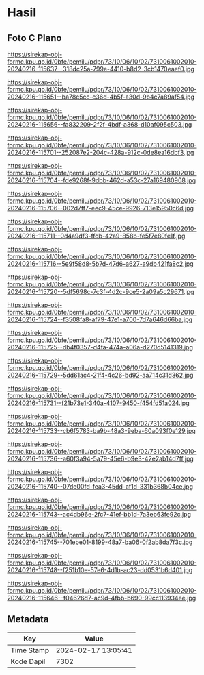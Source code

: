 # Hasil

## Foto C Plano

https://sirekap-obj-formc.kpu.go.id/0bfe/pemilu/pdpr/73/10/06/10/02/7310061002010-20240216-115637--318dc25a-799e-4410-b8d2-3cb1470eaef0.jpg

https://sirekap-obj-formc.kpu.go.id/0bfe/pemilu/pdpr/73/10/06/10/02/7310061002010-20240216-115651--ba78c5cc-c36d-4b5f-a30d-9b4c7a89af54.jpg

https://sirekap-obj-formc.kpu.go.id/0bfe/pemilu/pdpr/73/10/06/10/02/7310061002010-20240216-115656--fa832209-2f2f-4bdf-a368-d10af095c503.jpg

https://sirekap-obj-formc.kpu.go.id/0bfe/pemilu/pdpr/73/10/06/10/02/7310061002010-20240216-115701--252087e2-204c-428a-912c-0de8ea16dbf3.jpg

https://sirekap-obj-formc.kpu.go.id/0bfe/pemilu/pdpr/73/10/06/10/02/7310061002010-20240216-115704--fde9268f-9dbb-462d-a53c-27a169480908.jpg

https://sirekap-obj-formc.kpu.go.id/0bfe/pemilu/pdpr/73/10/06/10/02/7310061002010-20240216-115706--002d7ff7-eec9-45ce-9926-713e15950c6d.jpg

https://sirekap-obj-formc.kpu.go.id/0bfe/pemilu/pdpr/73/10/06/10/02/7310061002010-20240216-115711--0d4a9df3-ffdb-42a9-858b-fe5f7e80fe1f.jpg

https://sirekap-obj-formc.kpu.go.id/0bfe/pemilu/pdpr/73/10/06/10/02/7310061002010-20240216-115716--5e9f58d8-5b7d-47d6-a627-a9db421fa8c2.jpg

https://sirekap-obj-formc.kpu.go.id/0bfe/pemilu/pdpr/73/10/06/10/02/7310061002010-20240216-115720--5df5698c-7c3f-4d2c-9ce5-2a09a5c29671.jpg

https://sirekap-obj-formc.kpu.go.id/0bfe/pemilu/pdpr/73/10/06/10/02/7310061002010-20240216-115724--f3508fa8-af79-47e1-a700-7d7a646d66ba.jpg

https://sirekap-obj-formc.kpu.go.id/0bfe/pemilu/pdpr/73/10/06/10/02/7310061002010-20240216-115725--db4f0357-d4fa-474a-a06a-d270d5141319.jpg

https://sirekap-obj-formc.kpu.go.id/0bfe/pemilu/pdpr/73/10/06/10/02/7310061002010-20240216-115729--5dd61ac4-21f4-4c26-bd92-aa714c31d362.jpg

https://sirekap-obj-formc.kpu.go.id/0bfe/pemilu/pdpr/73/10/06/10/02/7310061002010-20240216-115731--f21b73e1-340a-4107-9450-f454fd51a024.jpg

https://sirekap-obj-formc.kpu.go.id/0bfe/pemilu/pdpr/73/10/06/10/02/7310061002010-20240216-115733--cb6f5783-ba9b-48a3-9eba-60a093f0e129.jpg

https://sirekap-obj-formc.kpu.go.id/0bfe/pemilu/pdpr/73/10/06/10/02/7310061002010-20240216-115736--a60f3a94-5a79-45e6-b9e3-42e2ab14d7ff.jpg

https://sirekap-obj-formc.kpu.go.id/0bfe/pemilu/pdpr/73/10/06/10/02/7310061002010-20240216-115740--07de00fd-fea3-45dd-af1d-331b368b04ce.jpg

https://sirekap-obj-formc.kpu.go.id/0bfe/pemilu/pdpr/73/10/06/10/02/7310061002010-20240216-115743--ac4db96e-2fc7-41ef-bb1d-7a3eb63fe92c.jpg

https://sirekap-obj-formc.kpu.go.id/0bfe/pemilu/pdpr/73/10/06/10/02/7310061002010-20240216-115745--701ebe01-8199-48a7-ba06-0f2ab8da7f3c.jpg

https://sirekap-obj-formc.kpu.go.id/0bfe/pemilu/pdpr/73/10/06/10/02/7310061002010-20240216-115748--f251b10e-57e6-4d1b-ac23-dd0531b6d401.jpg

https://sirekap-obj-formc.kpu.go.id/0bfe/pemilu/pdpr/73/10/06/10/02/7310061002010-20240216-115646--f04626d7-ac9d-4fbb-b690-99cc113934ee.jpg


## Metadata

| Key        | Value               |
| ---------- | ------------------- |
| Time Stamp | 2024-02-17 13:05:41 |
| Kode Dapil | 7302                |



